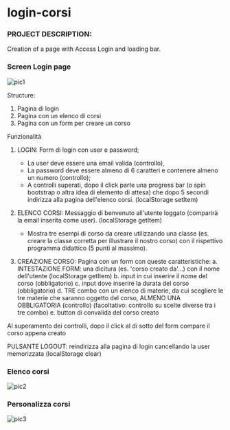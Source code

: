 # login-corsi

### PROJECT DESCRIPTION:

Creation of a page with Access Login and loading bar.

### Screen Login page
![pic1](https://user-images.githubusercontent.com/98649610/162701261-5869e522-43db-4167-8a5d-29cd32813eeb.JPG)

Structure:
1) Pagina di login
2) Pagina con un elenco di corsi
3) Pagina con un form per creare un corso

Funzionalità 
1) LOGIN: Form di login con user e password;  
     - La user deve essere una email valida (controllo), 
     - La password deve essere almeno di 6 caratteri e contenere almeno un numero (controllo); 
     - A controlli superati, dopo il click parte una progress bar (o spin bootstrap o altra idea di elemento di attesa) che dopo 5 secondi indirizza alla pagina dell'elenco corsi. (localStorage setItem)

2) ELENCO CORSI: Messaggio di benvenuto all'utente loggato (comparirà la email inserita come user). (localStorage getItem)
    - Mostra tre esempi di corso da creare utilizzando una classe (es. creare la classe corretta per illustrare il nostro corso) con il rispettivo programma didattico (5 punti al massimo).

3) CREAZIONE CORSO: Pagina con un form con queste caratteristiche:
    a. INTESTAZIONE FORM: una dicitura (es. 'corso creato da'...) con il nome dell'utente (localStorage getItem)
    b. input in cui inserire il nome del corso (obbligatorio)
    c. input dove inserire la durata del corso (obbligatorio)
    d. TRE combo con un elenco di materie, da cui scegliere le tre materie che saranno oggetto del corso, ALMENO UNA OBBLIGATORIA (controllo) (facoltativo: controllo su scelte diverse tra i tre combo)
    e. button di convalida del corso creato
    
Al superamento dei controlli, dopo il click al di sotto del form compare il corso appena creato

PULSANTE LOGOUT: reindirizza alla pagina di login cancellando la user memorizzata (localStorage clear)



### Elenco corsi
![pic2](https://user-images.githubusercontent.com/98649610/162701277-c523ed10-8d49-48f4-aeaa-3a872f2e86d8.JPG)

### Personalizza corsi
![pic3](https://user-images.githubusercontent.com/98649610/162701326-29e9db06-7e2d-49b4-87c6-8142f7a607be.JPG)



